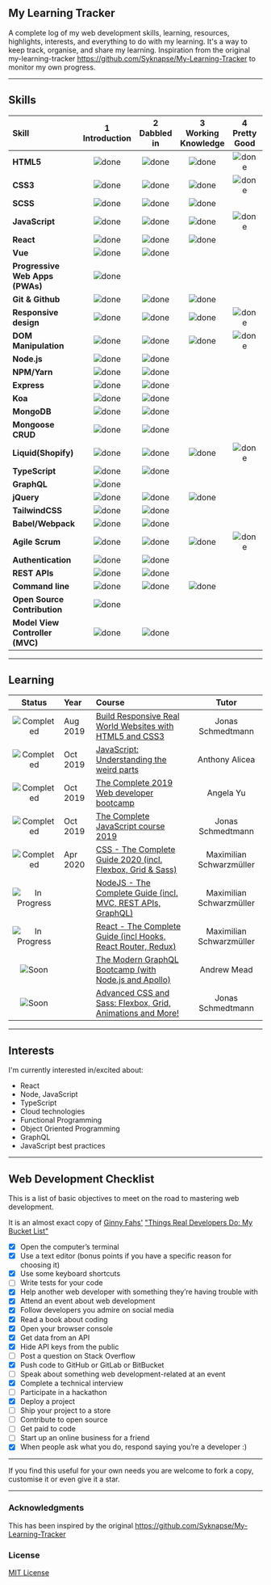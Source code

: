 ## My Learning Tracker 

A complete log of my web development skills, learning, resources, highlights, interests, and everything to do with my learning. It's a way to keep track, organise, and share my learning. Inspiration from the original my-learning-tracker https://github.com/Syknapse/My-Learning-Tracker to monitor my own progress.


----

## Skills

[done]: https://user-images.githubusercontent.com/29199184/32275438-8385f5c0-bf0b-11e7-9406-42265f71e2bd.png "Done"

|               Skill              | 1<br>Introduction | 2<br>Dabbled in | 3<br>Working Knowledge     | 4<br>Pretty Good | 5<br>Confident |
|:-------------------------------- |:-----------------:|:---------------:|:--------------------------:|:----------------:|:--------------:|
|**HTML5**                         | ![done][done]     | ![done][done]   | ![done][done]              | ![done][done]    | ![done][done]  |
|**CSS3**                          | ![done][done]     | ![done][done]   | ![done][done]              | ![done][done]    | ![done][done]  |
|**SCSS**                          | ![done][done]     | ![done][done]   | ![done][done]              |                  |                |
|**JavaScript**                    | ![done][done]     | ![done][done]   | ![done][done]              | ![done][done]    |                |
|**React**                         | ![done][done]     | ![done][done]   | ![done][done]              |                  |                |
|**Vue**                           | ![done][done]     | ![done][done]   |                            |                  |                |
|**Progressive Web Apps (PWAs)**   | ![done][done]     |                 |                            |                  |                |
|**Git & Github**                  | ![done][done]     | ![done][done]   | ![done][done]              |                  |                |
|**Responsive design**             | ![done][done]     | ![done][done]   | ![done][done]              | ![done][done]    |                |
|**DOM Manipulation**              | ![done][done]     | ![done][done]   | ![done][done]              | ![done][done]    |                |
|**Node.js**                       | ![done][done]     | ![done][done]   |                            |                  |                |
|**NPM/Yarn**                      | ![done][done]     | ![done][done]   |                            |                  |                |
|**Express**                       | ![done][done]     | ![done][done]   |                            |                  |                |
|**Koa**                           | ![done][done]     | ![done][done]   |                            |                  |                |
|**MongoDB**                       | ![done][done]     | ![done][done]   |                            |                  |                |
|**Mongoose CRUD**                 | ![done][done]     | ![done][done]   |                            |                  |                |
|**Liquid(Shopify)**               | ![done][done]     | ![done][done]   | ![done][done]              | ![done][done]    |                |
|**TypeScript**                    | ![done][done]     | ![done][done]   |                            |                  |                |
|**GraphQL**                       | ![done][done]     |                 |                            |                  |                |
|**jQuery**                        | ![done][done]     | ![done][done]   | ![done][done]              |                  |                |
|**TailwindCSS**                   | ![done][done]     | ![done][done]   |                            |                  |                |
|**Babel/Webpack**                 | ![done][done]     | ![done][done]   |                            |                  |                |
|**Agile Scrum**                   | ![done][done]     | ![done][done]   | ![done][done]              | ![done][done]    | ![done][done]  |
|**Authentication**                | ![done][done]     | ![done][done]   |                            |                  |                |
|**REST APIs**                     | ![done][done]     | ![done][done]   |                            |                  |                |
|**Command line**                  | ![done][done]     | ![done][done]   | ![done][done]              |                  |                |
|**Open Source Contribution**      | ![done][done]     |                 |                            |                  |                |
|**Model View Controller (MVC)**   | ![done][done]     | ![done][done]   |                            |                  |                |

----

## Learning

[//]: # (Status images)

[Completed]: https://user-images.githubusercontent.com/29199184/32275438-8385f5c0-bf0b-11e7-9406-42265f71e2bd.png "Completed"
[In Progress]: https://user-images.githubusercontent.com/29199184/34462881-7305ddac-ee4d-11e7-9b57-589424820da4.png "In Progress"
[Soon]: https://user-images.githubusercontent.com/29199184/34462916-d5c37bd4-ee4d-11e7-9f4a-d57f2243281b.png "Soon"

|            Status           |   Year   | Course                                                          |                Tutor                        |
|:---------------------------:|:---------|:----------------------------------------------------------------|:-------------------------------------------:|
| ![Completed][Completed]     | Aug 2019 | [Build Responsive Real World Websites with HTML5 and CSS3]      | Jonas Schmedtmann                           |
| ![Completed][Completed]     | Oct 2019 | [JavaScript: Understanding the weird parts]                     | Anthony Alicea                              |
| ![Completed][Completed]     | Oct 2019 | [The Complete 2019 Web developer bootcamp]                      | Angela Yu                                   |
| ![Completed][Completed]     | Oct 2019 | [The Complete JavaScript course 2019]                           | Jonas Schmedtmann                           |
| ![Completed][Completed]     | Apr 2020 | [CSS - The Complete Guide 2020 (incl. Flexbox, Grid & Sass)]    | Maximilian Schwarzmüller                    |
| ![In Progress][In Progress] |          | [NodeJS - The Complete Guide (incl. MVC, REST APIs, GraphQL)]   | Maximilian Schwarzmüller                    |
| ![In Progress][In Progress] |          | [React - The Complete Guide (incl Hooks, React Router, Redux)]  | Maximilian Schwarzmüller                    |
| ![Soon][Soon]               |          | [The Modern GraphQL Bootcamp (with Node.js and Apollo)]         | Andrew Mead                                 |
| ![Soon][Soon]               |          | [Advanced CSS and Sass: Flexbox, Grid, Animations and More!]    | Jonas Schmedtmann   

[//]: # (Reference links to courses)

[Build Responsive Real World Websites with HTML5 and CSS3]: https://www.udemy.com/course/design-and-develop-a-killer-website-with-html5-and-css3
[JavaScript: Understanding the weird parts]: https://www.udemy.com/course/understand-javascript
[The Complete 2019 Web developer bootcamp]: https://www.udemy.com/course/the-complete-web-development-bootcamp
[The Complete JavaScript course 2019]: https://www.udemy.com/course/the-complete-javascript-course
[NodeJS - The Complete Guide (incl. MVC, REST APIs, GraphQL)]: https://www.udemy.com/course/nodejs-the-complete-guide
[React - The Complete Guide (incl Hooks, React Router, Redux)]: https://www.udemy.com/course/react-the-complete-guide-incl-redux
[The Modern GraphQL Bootcamp (with Node.js and Apollo)]: https://www.udemy.com/course/graphql-bootcamp
[Advanced CSS and Sass: Flexbox, Grid, Animations and More!]: https://www.udemy.com/course/advanced-css-and-sass
[CSS - The Complete Guide 2020 (incl. Flexbox, Grid & Sass)]: https://www.udemy.com/course/css-the-complete-guide-incl-flexbox-grid-sass
----

## Interests

I'm currently interested in/excited about:

+ React
+ Node, JavaScript
+ TypeScript
+ Cloud technologies
+ Functional Programming
+ Object Oriented Programming
+ GraphQL
+ JavaScript best practices

----

## Web Development Checklist

This is a list of basic objectives to meet on the road to mastering web development.

It is an almost exact copy of [Ginny Fahs'](https://twitter.com/ginnyfahs) ["Things Real Developers Do: My Bucket List"](https://blog.prototypr.io/wondering-if-youre-a-real-developer-yet-try-making-a-bucket-list-281275482155)


* [x] Open the computer’s terminal
* [x] Use a text editor (bonus points if you have a specific reason for choosing it)
* [x] Use some keyboard shortcuts
* [ ] Write tests for your code
* [x] Help another web developer with something they’re having trouble with
* [x] Attend an event about web development
* [x] Follow developers you admire on social media
* [x] Read a book about coding
* [x] Open your browser console
* [x] Get data from an API
* [x] Hide API keys from the public
* [ ] Post a question on Stack Overflow
* [x] Push code to GitHub or GitLab or BitBucket
* [ ] Speak about something web development-related at an event
* [x] Complete a technical interview
* [ ] Participate in a hackathon
* [x] Deploy a project
* [ ] Ship your project to a store
* [ ] Contribute to open source
* [ ] Get paid to code
* [ ] Start up an online business for a friend
* [x] When people ask what you do, respond saying you’re a developer :)

----

If you find this useful for your own needs you are welcome to fork a copy, customise it or even give it a star.

----

### Acknowledgments

This has been inspired by the original https://github.com/Syknapse/My-Learning-Tracker 

### License

[MIT License](https://github.com/Syknapse/My-Learning-Tracker/blob/master/LICENSE)
